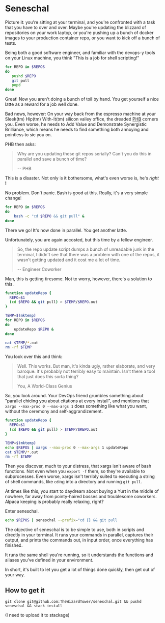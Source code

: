 # Seneschal

Picture it: you're sitting at your terminal, and you're confronted with a task
that you have to over and over. Maybe you're updating the blizzard of
repositories on your work laptop, or you're pushing up a bunch of docker images
to your production container repo, or you want to kick off a bunch of tests.

Being both a good software engineer, and familiar with the devops-y tools on
your Linux machine, you think "This is a job for shell scripting!"

```bash
for REPO in $REPOS
do
   pushd $REPO
   git pull
   popd
done
```

Great! Now you aren't doing a bunch of toil by hand. You get yourself a nice
latte as a reward for a job well done.

Bad news, however: On your way back from the espresso machine at your Sleek(tm)
Hip(tm) With-It(tm) silicon valley office, the dreaded
[PHB](https://en.wikipedia.org/wiki/Pointy-haired_Boss) corners you. Even
worse, he needs to Add Value and Demonstrate Synergistic Brilliance, which
means he needs to find something both annoying and pointless to sic you on.

PHB then asks:

> Why are you updating these git repos serially? Can't you do this in parallel and save a bunch of time?
>
> -- PHB

This is a disaster. Not only is it bothersome, what's even worse is, he's _right_ !

No problem. Don't panic. Bash is good at this. Really, it's a very simple change!


```bash
for REPO in $REPOS
do
    bash -c "cd $REPO && git pull" &
done
```

There we go! It's now done in parallel. You get another latte.

Unfortunately, you are again accosted, but this time by a fellow engineer.

> So, the repo update script dumps a bunch of unreadable junk in the terminal, I didn't see that there was a problem with one of the repos, it wasn't getting updated and it cost me a lot of time.
>
> -- Engineer Coworker

Man, this is getting tiresome. Not to worry, however, there's a solution to this.

```bash
function updateRepo {
  REPO=$1
  (cd $REPO && git pull) > $TEMP/$REPO.out
}

TEMP=$(mktemp)
for REPO in $REPOS
do
    updateRepo $REPO &
done

cat $TEMP/*.out
rm -rf $TEMP
```

You look over this and think:

> Well. This works. But man, it's kinda ugly, rather elaborate, and very
> baroque. It's probably not terribly easy to maintain. Isn't there a tool that
> just does this sorta thing?
>
> You, A World-Class Genius

So, you look around. Your DevOps friend grumbles something about "parallel
chiding you about citations at every install", and mentions that `xargs
--max-proc 0 --max-args 1` does something like what you want, without the
ceremony and self-aggrandizement.

```bash
function updateRepo {
  REPO=$1
  (cd $REPO && git pull) > $TEMP/$REPO.out
}

TEMP=$(mktemp)
echo $REPOS | xargs --max-proc 0 --max-args 1 updateRepo
cat $TEMP/*.out
rm -rf $TEMP
```

Then you discover, much to your distress, that xargs isn't aware of bash
functions. Not even when you `export -f` them, so they're available to
subprocesses. Even worse, xargs isn't terribly suited to executing a string of
shell commands, like `cd`ing into a directory and running `git pull`.

At times like this, you start to daydream about buying a Yurt in the middle of
nowhere, far away from pointy-haired bosses and troublesome coworkers. Alpaca
keeping is probably really relaxing, right?

Enter seneschal.

```bash
echo $REPOS | seneschal --prefix="cd {} && git pull
```

The objective of seneschal is to be simple to use, both in scripts and directly
in your terminal. It runs your commands in parallel, captures their output, and
prints the commands out, in input order, once everything has finished.

It runs the same shell you're running, so it understands the functions and
aliases you've defined in your environment.

In short, it's built to let you get a lot of things done quickly, then get out
of your way.

## How to get it

`git clone git@github.com:TheWizardTower/seneschal.git && pushd seneschal && stack install`

(I need to upload it to stackage)
